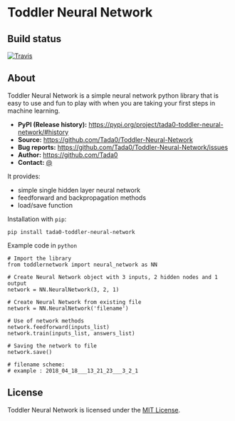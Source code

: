 # Toddler Neural Network

## Build status

[![Travis](https://travis-ci.org/Tada0/Toddler-Neural-Network.svg?branch=master)]()

## About

Toddler Neural Network is a simple neural network python library that is easy to use
and fun to play with when you are taking your first steps in machine learning.

- **PyPI (Release history):** https://pypi.org/project/tada0-toddler-neural-network/#history
- **Source:** https://github.com/Tada0/Toddler-Neural-Network
- **Bug reports:** https://github.com/Tada0/Toddler-Neural-Network/issues
- **Author:** https://github.com/Tada0
- **Contact:** <a href="mailto:tomekholda@gmail.com">@</a>

It provides:

- simple single hidden layer neural network
- feedforward and backpropagation methods
- load/save function 

Installation with ``pip``:

    pip install tada0-toddler-neural-network
    
Example code in ``python``

    # Import the library
    from toddlernetwork import neural_network as NN
    
    # Create Neural Network object with 3 inputs, 2 hidden nodes and 1 output
    network = NN.NeuralNetwork(3, 2, 1)
    
    # Create Neural Network from existing file
    network = NN.NeuralNetwork('filename')
    
    # Use of network methods 
    network.feedforward(inputs_list)
    network.train(inputs_list, answers_list)
    
    # Saving the network to file
    network.save()
    
    # filename scheme:
    # example : 2018_04_18___13_21_23___3_2_1
    
## License
    
Toddler Neural Network is licensed under the [MIT License](http://opensource.org/licenses/MIT).
